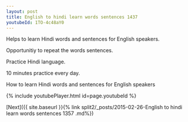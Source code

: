 ```yaml
---
layout: post
title: English to hindi learn words sentences 1437 
youtubeId: 1TO-4c48aY0
---
```

 
 
Helps to learn Hindi words and sentences for English speakers.

Opportunitiy to repeat the words sentences. 

Practice Hindi language. 
 
10 minutes practice every day. 
 
How to learn Hindi words and sentences for English speakers 
 
{% include youtubePlayer.html id=page.youtubeId %}
 
 
[Next]({{ site.baseurl }}{% link  split2/_posts/2015-02-26-English to hindi learn words sentences 1357 .md%})
 

